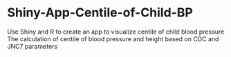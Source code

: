 # Shiny-App-Centile-of-Child-BP
Use Shiny and R to create an app to visualize centile of child blood pressure 
The calculation of centile of blood pressure and height based on CDC and JNC7 parameters
